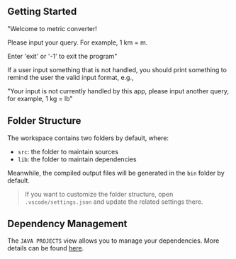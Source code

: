 ## Getting Started

"Welcome to metric converter! 

Please input your query. For example, 1 km = m. 

Enter 'exit' or '-1' to exit the program"

If a user input something that is not handled, you should print something to remind the user the valid input format, e.g.,

"Your input is not currently handled by this app, please input another query, for example, 1 kg = lb"
## Folder Structure

The workspace contains two folders by default, where:

- `src`: the folder to maintain sources
- `lib`: the folder to maintain dependencies

Meanwhile, the compiled output files will be generated in the `bin` folder by default.

> If you want to customize the folder structure, open `.vscode/settings.json` and update the related settings there.

## Dependency Management

The `JAVA PROJECTS` view allows you to manage your dependencies. More details can be found [here](https://github.com/microsoft/vscode-java-dependency#manage-dependencies).

